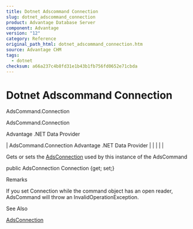 ```yaml
---
title: Dotnet Adscommand Connection
slug: dotnet_adscommand_connection
product: Advantage Database Server
component: Advantage
version: "12"
category: Reference
original_path_html: dotnet_adscommand_connection.htm
source: Advantage CHM
tags:
  - dotnet
checksum: a66a237c4b8fd31e1b43b1fb756fd0652e71cbda
---
```


# Dotnet Adscommand Connection

AdsCommand.Connection

AdsCommand.Connection

Advantage .NET Data Provider

| AdsCommand.Connection  Advantage .NET Data Provider |  |  |  |  |

Gets or sets the [AdsConnection](dotnet_adsconnection.md) used by this instance of the AdsCommand

public AdsConnection Connection {get; set;}

Remarks

If you set Connection while the command object has an open reader, AdsCommand will throw an InvalidOperationException.

See Also

[AdsConnection](dotnet_adsconnection.md)
